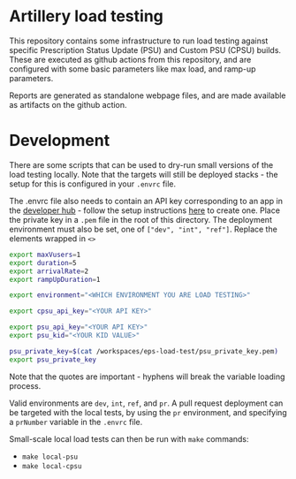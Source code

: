 # Artillery load testing

This repository contains some infrastructure to run load testing against specific Prescription Status Update (PSU) and Custom PSU (CPSU) builds. These are executed as github actions from this repository, and are configured with some basic parameters like max load, and ramp-up parameters.

Reports are generated as standalone webpage files, and are made available as artifacts on the github action.


# Development

There are some scripts that can be used to dry-run small versions of the load testing locally. Note that the targets will still be deployed stacks - the setup for this is configured in your `.envrc` file.

The .envrc file also needs to contain an API key corresponding to an app in the [developer hub](https://dos-internal.ptl.api.platform.nhs.uk/Index) - follow the setup instructions [here](https://nhsd-confluence.digital.nhs.uk/display/APIMC/EPS+Prescription+Status+Update+API+Authorisation) to create one. Place the private key in a `.pem` file in the root of this directory. The deployment environment must also be set, one of `["dev", "int", "ref"]`. Replace the elements wrapped in `<>`

```bash
export maxVusers=1
export duration=5
export arrivalRate=2
export rampUpDuration=1

export environment="<WHICH ENVIRONMENT YOU ARE LOAD TESTING>"

export cpsu_api_key="<YOUR API KEY>"

export psu_api_key="<YOUR API KEY>"
export psu_kid="<YOUR KID VALUE>"

psu_private_key=$(cat /workspaces/eps-load-test/psu_private_key.pem)
export psu_private_key
```

Note that the quotes are important - hyphens will break the variable loading process.

Valid environments are `dev`, `int`, `ref`, and `pr`.
A pull request deployment can be targeted with the local tests, by using the `pr` environment, and specifying a `prNumber` variable in the `.envrc` file.

Small-scale local load tests can then be run with `make` commands:
- `make local-psu`
- `make local-cpsu`
